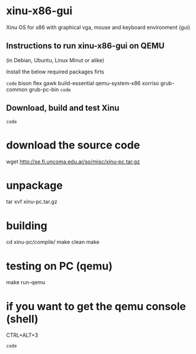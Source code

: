 # xinu-x86-gui
Xinu OS for x86 with graphical vga, mouse and keyboard environment (gui)

Instructions to run xinu-x86-gui on QEMU
----------------------------------------

(in Debian, Ubuntu, Linux Minut or alike)

Install the below required packages firts

`code`
bison
flex
gawk
build-essential
qemu-system-x86
xorriso
grub-common
grub-pc-bin
`code`



Download, build and test Xinu
-----------------------------

`code`
# download the source code
wget http://se.fi.uncoma.edu.ar/so/misc/xinu-pc.tar.gz

# unpackage
tar xvf xinu-pc.tar.gz

# building
cd xinu-pc/compile/
make clean
make

# testing on PC (qemu)
make run-qemu

# if you want to get the qemu console (shell)
CTRL+ALT+3

`code`


